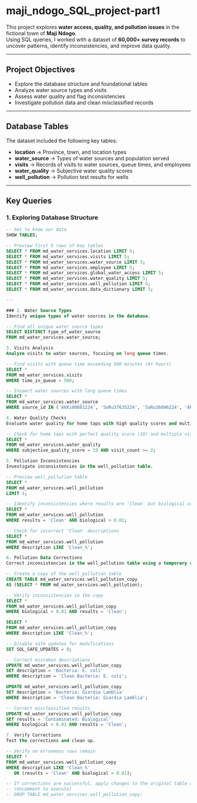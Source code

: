# maji_ndogo_SQL_project-part1

This project explores **water access, quality, and pollution issues** in the fictional town of **Maji Ndogo**.  
Using SQL queries, I worked with a dataset of **60,000+ survey records** to uncover patterns, identify inconsistencies, and improve data quality.

---

## Project Objectives
- Explore the database structure and foundational tables  
- Analyze water source types and visits  
- Assess water quality and flag inconsistencies  
- Investigate pollution data and clean misclassified records  

---

##  Database Tables
The dataset included the following key tables:
- **location** → Province, town, and location types  
- **water_source** → Types of water sources and population served  
- **visits** → Records of visits to water sources, queue times, and employees  
- **water_quality** → Subjective water quality scores  
- **well_pollution** → Pollution test results for wells  

---

##  Key Queries  

### 1. Exploring Database Structure  
```sql
-- Get to know our data
SHOW TABLES;

-- Preview first 5 rows of key tables
SELECT * FROM md_water_services.location LIMIT 5;
SELECT * FROM md_water_services.visits LIMIT 5;
SELECT * FROM md_water_services.water_source LIMIT 5;
SELECT * FROM md_water_services.employee LIMIT 5;
SELECT * FROM md_water_services.global_water_access LIMIT 5;
SELECT * FROM md_water_services.water_quality LIMIT 5;
SELECT * FROM md_water_services.well_pollution LIMIT 5;
SELECT * FROM md_water_services.data_dictionary LIMIT 5;

---

### 2. Water Source Types
Identify unique types of water sources in the database.

-- Find all unique water source types
SELECT DISTINCT type_of_water_source
FROM md_water_services.water_source;

3. Visits Analysis
Analyze visits to water sources, focusing on long queue times.

-- Find visits with queue time exceeding 500 minutes (8+ hours)
SELECT *
FROM md_water_services.visits
WHERE time_in_queue > 500;

-- Inspect water sources with long queue times
SELECT *
FROM md_water_services.water_source
WHERE source_id IN ('AkKi00881224', 'SoRu37635224', 'SoRu36096224', 'AkRu05234224', 'HaZa21742224');

4. Water Quality Checks
Evaluate water quality for home taps with high quality scores and multiple visits.

-- Check for home taps with perfect quality score (10) and multiple visits
SELECT *
FROM md_water_services.water_quality
WHERE subjective_quality_score = 10 AND visit_count >= 2;

5. Pollution Inconsistencies
Investigate inconsistencies in the well_pollution table.

-- Preview well_pollution table
SELECT * 
FROM md_water_services.well_pollution
LIMIT 5;

-- Identify inconsistencies where results are 'Clean' but biological contamination > 0.01
SELECT *
FROM md_water_services.well_pollution
WHERE results = 'Clean' AND biological > 0.01;

-- Check for incorrect 'Clean' descriptions
SELECT *
FROM md_water_services.well_pollution
WHERE description LIKE 'Clean_%';

6. Pollution Data Corrections
Correct inconsistencies in the well_pollution table using a temporary copy.

-- Create a copy of the well_pollution table
CREATE TABLE md_water_services.well_pollution_copy
AS (SELECT * FROM md_water_services.well_pollution);

-- Verify inconsistencies in the copy
SELECT * 
FROM md_water_services.well_pollution_copy
WHERE biological > 0.01 AND results = 'Clean';

SELECT * 
FROM md_water_services.well_pollution_copy
WHERE description LIKE 'Clean_%';

-- Disable safe updates for modifications
SET SQL_SAFE_UPDATES = 0;

-- Correct mistaken descriptions
UPDATE md_water_services.well_pollution_copy
SET description = 'Bacteria: E. coli'
WHERE description = 'Clean Bacteria: E. coli';

UPDATE md_water_services.well_pollution_copy
SET description = 'Bacteria: Giardia Lamblia'
WHERE description = 'Clean Bacteria: Giardia Lamblia';

-- Correct misclassified results
UPDATE md_water_services.well_pollution_copy
SET results = 'Contaminated: Biological'
WHERE biological > 0.01 AND results = 'Clean';

7. Verify Corrections
Test the corrections and clean up.

-- Verify no erroneous rows remain
SELECT *
FROM md_water_services.well_pollution_copy
WHERE description LIKE 'Clean_%'
   OR (results = 'Clean' AND biological > 0.01);

-- If corrections are successful, apply changes to the original table and drop the copy
-- (Uncomment to execute)
-- DROP TABLE md_water_services.well_pollution_copy;



